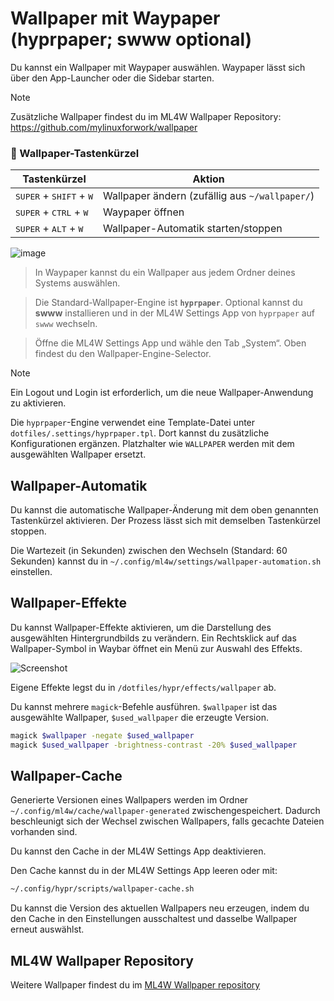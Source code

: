 # Wallpaper mit Waypaper (hyprpaper; swww optional)

Du kannst ein Wallpaper mit Waypaper auswählen. Waypaper lässt sich über den App-Launcher oder die Sidebar starten.

> [!NOTE]
> Zusätzliche Wallpaper findest du im ML4W Wallpaper Repository: https://github.com/mylinuxforwork/wallpaper

### 🎨 Wallpaper-Tastenkürzel

| Tastenkürzel | Aktion |
|--------|--------|
| <kbd>SUPER</kbd> + <kbd>SHIFT</kbd> + <kbd>W</kbd> | Wallpaper ändern (zufällig aus `~/wallpaper/`) |
| <kbd>SUPER</kbd> + <kbd>CTRL</kbd> + <kbd>W</kbd> | Waypaper öffnen |
| <kbd>SUPER</kbd> + <kbd>ALT</kbd> + <kbd>W</kbd> | Wallpaper-Automatik starten/stoppen |

![image](/wallpapers.png)

> In Waypaper kannst du ein Wallpaper aus jedem Ordner deines Systems auswählen.

> Die Standard-Wallpaper-Engine ist **`hyprpaper`**. Optional kannst du **swww** installieren und in der ML4W Settings App von `hyprpaper` auf `swww` wechseln.

> Öffne die ML4W Settings App und wähle den Tab „System“. Oben findest du den Wallpaper-Engine-Selector.

> [!NOTE]
> Ein Logout und Login ist erforderlich, um die neue Wallpaper-Anwendung zu aktivieren.

Die `hyprpaper`-Engine verwendet eine Template-Datei unter `dotfiles/.settings/hyprpaper.tpl`. Dort kannst du zusätzliche Konfigurationen ergänzen. Platzhalter wie `WALLPAPER` werden mit dem ausgewählten Wallpaper ersetzt.

## Wallpaper-Automatik

Du kannst die automatische Wallpaper-Änderung mit dem oben genannten Tastenkürzel aktivieren. Der Prozess lässt sich mit demselben Tastenkürzel stoppen.

Die Wartezeit (in Sekunden) zwischen den Wechseln (Standard: 60 Sekunden) kannst du in `~/.config/ml4w/settings/wallpaper-automation.sh` einstellen.

## Wallpaper-Effekte

Du kannst Wallpaper-Effekte aktivieren, um die Darstellung des ausgewählten Hintergrundbilds zu verändern. Ein Rechtsklick auf das Wallpaper-Symbol in Waybar öffnet ein Menü zur Auswahl des Effekts.

![Screenshot](/wall-effect.png)

Eigene Effekte legst du in `/dotfiles/hypr/effects/wallpaper` ab.

Du kannst mehrere `magick`-Befehle ausführen. `$wallpaper` ist das ausgewählte Wallpaper, `$used_wallpaper` die erzeugte Version.

```sh
magick $wallpaper -negate $used_wallpaper
magick $used_wallpaper -brightness-contrast -20% $used_wallpaper
```

## Wallpaper-Cache

Generierte Versionen eines Wallpapers werden im Ordner `~/.config/ml4w/cache/wallpaper-generated` zwischengespeichert. Dadurch beschleunigt sich der Wechsel zwischen Wallpapers, falls gecachte Dateien vorhanden sind.

Du kannst den Cache in der ML4W Settings App deaktivieren.

Den Cache kannst du in der ML4W Settings App leeren oder mit:

```sh
~/.config/hypr/scripts/wallpaper-cache.sh
```

Du kannst die Version des aktuellen Wallpapers neu erzeugen, indem du den Cache in den Einstellungen ausschaltest und dasselbe Wallpaper erneut auswählst.

## ML4W Wallpaper Repository

Weitere Wallpaper findest du im [ML4W Wallpaper repository](https://github.com/mylinuxforwork/wallpaper/blob/main/README.md)

